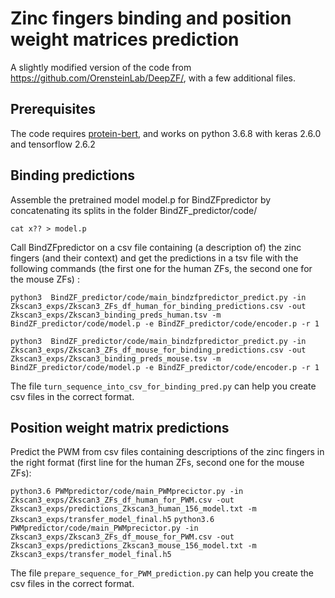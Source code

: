 # Zinc fingers binding and position weight matrices prediction

A slightly modified version of the code from https://github.com/OrensteinLab/DeepZF/, with a few additional files.

## Prerequisites
The code requires [protein-bert](https://github.com/nadavbra/protein_bert), and works on python 3.6.8 with keras 2.6.0 and tensorflow 2.6.2

## Binding predictions
Assemble the pretrained model model.p for BindZFpredictor by concatenating its splits in the folder BindZF_predictor/code/

`cat x?? > model.p`

Call BindZFpredictor on a csv file containing (a description of) the zinc fingers (and their context) and get the predictions in a tsv file with the following commands (the first one for the human ZFs, the second one for the mouse ZFs) :

```
python3  BindZF_predictor/code/main_bindzfpredictor_predict.py -in Zkscan3_exps/Zkscan3_ZFs_df_human_for_binding_predictions.csv -out Zkscan3_exps/Zkscan3_binding_preds_human.tsv -m BindZF_predictor/code/model.p -e BindZF_predictor/code/encoder.p -r 1
``` 

```python3  BindZF_predictor/code/main_bindzfpredictor_predict.py -in Zkscan3_exps/Zkscan3_ZFs_df_mouse_for_binding_predictions.csv -out Zkscan3_exps/Zkscan3_binding_preds_mouse.tsv -m BindZF_predictor/code/model.p -e BindZF_predictor/code/encoder.p -r 1```

The file `turn_sequence_into_csv_for_binding_pred.py` can help you create csv files in the correct format.

## Position weight matrix predictions
Predict the PWM from csv files containing descriptions of the zinc fingers in the right format (first line for the human ZFs, second one for the mouse ZFs):

```python3.6 PWMpredictor/code/main_PWMprecictor.py -in Zkscan3_exps/Zkscan3_ZFs_df_human_for_PWM.csv -out Zkscan3_exps/predictions_Zkscan3_human_156_model.txt -m Zkscan3_exps/transfer_model_final.h5```
```python3.6 PWMpredictor/code/main_PWMprecictor.py -in Zkscan3_exps/Zkscan3_ZFs_df_mouse_for_PWM.csv -out Zkscan3_exps/predictions_Zkscan3_mouse_156_model.txt -m Zkscan3_exps/transfer_model_final.h5```

The file `prepare_sequence_for_PWM_prediction.py` can help you create the csv files in the correct format.
